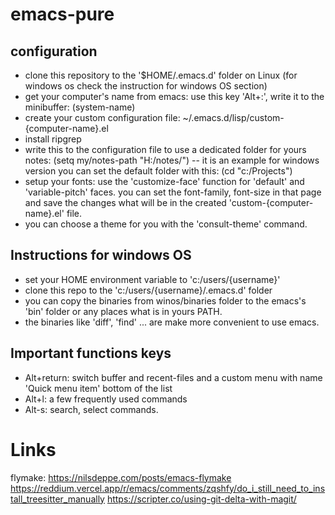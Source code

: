 # emacs-pure
## configuration
- clone this repository to the '$HOME/.emacs.d' folder on Linux (for windows os check the instruction for windows OS section)
- get your computer's name from emacs: use this key 'Alt+:', write it to the minibuffer: (system-name)
- create your custom configuration file: ~/.emacs.d/lisp/custom-{computer-name}.el
- install ripgrep
- write this to the configuration file to use a dedicated folder for yours notes: (setq my/notes-path "H:/notes/") -- it is an example for windows version
    you can set the default folder with this: (cd "c:/Projects")
- setup your fonts: use the 'customize-face' function for 'default' and 'variable-pitch' faces.
    you can set the font-family, font-size in that page and save the changes what will be in the created 'custom-{computer-name}.el' file.
- you can choose a theme for you with the 'consult-theme' command.

## Instructions for windows OS
- set your HOME environment variable to 'c:/users/{username}'
- clone this repo to the 'c:/users/{username}/.emacs.d' folder
- you can copy the binaries from winos/binaries folder to the emacs's 'bin' folder or any places what is in yours PATH.
- the binaries like 'diff', 'find' ... are make more convenient to use emacs.

## Important functions keys
- Alt+return: switch buffer and recent-files and a custom menu with name 'Quick menu item' bottom of the list
- Alt+l: a few frequently used commands
- Alt-s: search, select commands.

# Links
flymake: https://nilsdeppe.com/posts/emacs-flymake
https://reddium.vercel.app/r/emacs/comments/zqshfy/do_i_still_need_to_install_treesitter_manually
https://scripter.co/using-git-delta-with-magit/
